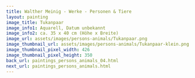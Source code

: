 ```yaml
---
title: Walther Meinig - Werke - Personen & Tiere
layout: painting
image_title: Tukanpaar
image_info1: Aquarell, Datum unbekannt
image_info2: ca. 35 x 40 cm (Höhe x Breite)
image_url: assets/images/persons-animals/Tukanpaar.png
image_thumbnail_url: assets/images/persons-animals/Tukanpaar-klein.png
image_thumbnail_pixel_width: 426
image_thumbnail_pixel_height: 350
back_url: paintings_persons_animals_04.html
next_url: paintings_persons_animals.html
---
```

